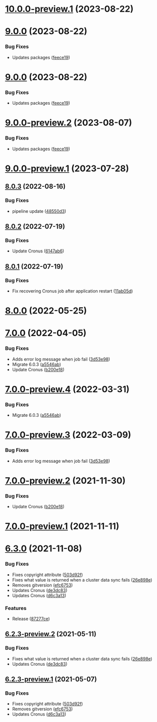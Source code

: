 # [10.0.0-preview.1](https://github.com/Elders/Cronus.Cluster.Consul/compare/v9.0.0...v10.0.0-preview.1) (2023-08-22)

# [9.0.0](https://github.com/Elders/Cronus.Cluster.Consul/compare/v8.0.3...v9.0.0) (2023-08-22)


### Bug Fixes

* Updates packages ([feece19](https://github.com/Elders/Cronus.Cluster.Consul/commit/feece19167e03dfdcba711e7072dac41215ca82c))

# [9.0.0](https://github.com/Elders/Cronus.Cluster.Consul/compare/v8.0.3...v9.0.0) (2023-08-22)


### Bug Fixes

* Updates packages ([feece19](https://github.com/Elders/Cronus.Cluster.Consul/commit/feece19167e03dfdcba711e7072dac41215ca82c))

# [9.0.0-preview.2](https://github.com/Elders/Cronus.Cluster.Consul/compare/v9.0.0-preview.1...v9.0.0-preview.2) (2023-08-07)


### Bug Fixes

* Updates packages ([feece19](https://github.com/Elders/Cronus.Cluster.Consul/commit/feece19167e03dfdcba711e7072dac41215ca82c))

# [9.0.0-preview.1](https://github.com/Elders/Cronus.Cluster.Consul/compare/v8.0.3...v9.0.0-preview.1) (2023-07-28)

## [8.0.3](https://github.com/Elders/Cronus.Cluster.Consul/compare/v8.0.2...v8.0.3) (2022-08-16)


### Bug Fixes

* pipeline update ([48550d3](https://github.com/Elders/Cronus.Cluster.Consul/commit/48550d3aae4c209debd196cb97aa7d9aade555e5))

## [8.0.2](https://github.com/Elders/Cronus.Cluster.Consul/compare/v8.0.1...v8.0.2) (2022-07-19)


### Bug Fixes

* Update Cronus ([6147ab6](https://github.com/Elders/Cronus.Cluster.Consul/commit/6147ab663aef46b0d1a48ffac3fbde41dbb2fa65))

## [8.0.1](https://github.com/Elders/Cronus.Cluster.Consul/compare/v8.0.0...v8.0.1) (2022-07-19)


### Bug Fixes

* Fix recovering Cronus job after application restart ([11ab05d](https://github.com/Elders/Cronus.Cluster.Consul/commit/11ab05d0cb6f40aea43c90fb877e3bafe3cef7bd))

# [8.0.0](https://github.com/Elders/Cronus.Cluster.Consul/compare/v7.0.0...v8.0.0) (2022-05-25)

# [7.0.0](https://github.com/Elders/Cronus.Cluster.Consul/compare/v6.3.0...v7.0.0) (2022-04-05)


### Bug Fixes

* Adds error log message when job fail ([3d53e98](https://github.com/Elders/Cronus.Cluster.Consul/commit/3d53e9830861ab7cbbf02e63e71d4d960132d356))
* Migrate 6.0.3 ([a5546ab](https://github.com/Elders/Cronus.Cluster.Consul/commit/a5546ab6a35425c7dcf2339b6548fdbc82ec99f1))
* Update Cronus ([b200e18](https://github.com/Elders/Cronus.Cluster.Consul/commit/b200e18f83d4cb7eab31c2f0eac8430546f8b854))

# [7.0.0-preview.4](https://github.com/Elders/Cronus.Cluster.Consul/compare/v7.0.0-preview.3...v7.0.0-preview.4) (2022-03-31)


### Bug Fixes

* Migrate 6.0.3 ([a5546ab](https://github.com/Elders/Cronus.Cluster.Consul/commit/a5546ab6a35425c7dcf2339b6548fdbc82ec99f1))

# [7.0.0-preview.3](https://github.com/Elders/Cronus.Cluster.Consul/compare/v7.0.0-preview.2...v7.0.0-preview.3) (2022-03-09)


### Bug Fixes

* Adds error log message when job fail ([3d53e98](https://github.com/Elders/Cronus.Cluster.Consul/commit/3d53e9830861ab7cbbf02e63e71d4d960132d356))

# [7.0.0-preview.2](https://github.com/Elders/Cronus.Cluster.Consul/compare/v7.0.0-preview.1...v7.0.0-preview.2) (2021-11-30)


### Bug Fixes

* Update Cronus ([b200e18](https://github.com/Elders/Cronus.Cluster.Consul/commit/b200e18f83d4cb7eab31c2f0eac8430546f8b854))

# [7.0.0-preview.1](https://github.com/Elders/Cronus.Cluster.Consul/compare/v6.3.0...v7.0.0-preview.1) (2021-11-11)

# [6.3.0](https://github.com/Elders/Cronus.Cluster.Consul/compare/v6.2.2...v6.3.0) (2021-11-08)


### Bug Fixes

* Fixes copyright attribute ([503d92f](https://github.com/Elders/Cronus.Cluster.Consul/commit/503d92fe43e69c4c76275e58d56e16703abf6dfd))
* Fixes what value is returned when a cluster data sync fails ([26e898e](https://github.com/Elders/Cronus.Cluster.Consul/commit/26e898ecbccc3fcf3e36fc746a7fb19cc9d290af))
* Removes gitversion ([efc6753](https://github.com/Elders/Cronus.Cluster.Consul/commit/efc6753945a8b59b6d678f1396f9536481b99d02))
* Updates Cronus ([de3dc83](https://github.com/Elders/Cronus.Cluster.Consul/commit/de3dc839133c5a457a9738d6ab7ee81f04d326cf))
* Updates Cronus ([d6c3a13](https://github.com/Elders/Cronus.Cluster.Consul/commit/d6c3a1356a91b296435934ea3c5e6686e124e6c2))


### Features

* Release ([87277ce](https://github.com/Elders/Cronus.Cluster.Consul/commit/87277ce0c432734bb1d0e034c97d906cadb3f269))

## [6.2.3-preview.2](https://github.com/Elders/Cronus.Cluster.Consul/compare/v6.2.3-preview.1...v6.2.3-preview.2) (2021-05-11)


### Bug Fixes

* Fixes what value is returned when a cluster data sync fails ([26e898e](https://github.com/Elders/Cronus.Cluster.Consul/commit/26e898ecbccc3fcf3e36fc746a7fb19cc9d290af))
* Updates Cronus ([de3dc83](https://github.com/Elders/Cronus.Cluster.Consul/commit/de3dc839133c5a457a9738d6ab7ee81f04d326cf))

## [6.2.3-preview.1](https://github.com/Elders/Cronus.Cluster.Consul/compare/v6.2.2...v6.2.3-preview.1) (2021-05-07)


### Bug Fixes

* Fixes copyright attribute ([503d92f](https://github.com/Elders/Cronus.Cluster.Consul/commit/503d92fe43e69c4c76275e58d56e16703abf6dfd))
* Removes gitversion ([efc6753](https://github.com/Elders/Cronus.Cluster.Consul/commit/efc6753945a8b59b6d678f1396f9536481b99d02))
* Updates Cronus ([d6c3a13](https://github.com/Elders/Cronus.Cluster.Consul/commit/d6c3a1356a91b296435934ea3c5e6686e124e6c2))
